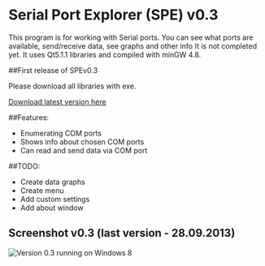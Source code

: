 Serial Port Explorer (SPE) v0.3
====================

This program is for working with Serial ports. You can see what ports are available, send/receive data, see graphs and other info
It is not completed yet.
It uses Qt5.1.1 libraries and compiled with minGW 4.8.

##First release of SPEv0.3

Please download all libraries with exe.

[Download latest version here](https://github.com/amorphix/serial-port-explorer/tree/master/release)

##Features:

* Enumerating COM ports
* Shows info about chosen COM ports
* Can read and send data via COM port

##TODO:
* Create data graphs
* Create menu
* Add custom settings
* Add about window

## Screenshot v0.3 (last version - 28.09.2013)
![](http://i.imgur.com/weIaMq5.png "Version 0.3 running on Windows 8")

